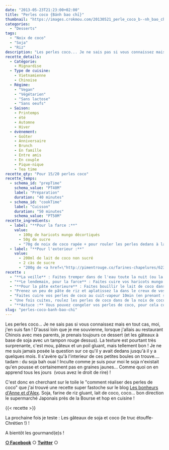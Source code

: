 ```yaml
---
date: "2013-05-23T21:23:00+02:00"
title: "Perles coco {Bánh bao chỉ}"
thumbnail: "https://images.crokmou.com/20130521_perle_coco_b--nh_bao_ch---_0012.jpg"
categories:
  - "Desserts"
tags:
  - "Noix de coco"
  - "Soja"
  - "Riz"
description: "Les perles coco... Je ne sais pas si vous connaissez mais en tout cas, moi, j'en suis fan ! D'aussi loin que je me souvienne, lorsque j'allais au ..."
recette_details:
  - Catégorie:
    - Mignardise
  - Type de cuisine:
    - Vietnamienne
    - Chinoise
  - Régime:
    - "Vegan"
    - "Végétarien"
    - "Sans lactose"
    - "Sans oeufs"
  - Saison:
    - Printemps
    - été
    - Automne
    - Hiver
  - évènement:
    - Goûter
    - Anniversaire
    - Brunch
    - En famille
    - Entre amis
    - En couple
    - Pique-nique
    - Tea time
recette_qty: "Pour 15/20 perles coco"
recette_temps:
  - schema_id: "prepTime"
    schema_value: "PT40M"
    label: "Préparation"
    duration: "40 minutes"
  - schema_id: "cookTime"
    label: "Cuisson"
    duration: "50 minutes"
    schema_value: "PT50M"
recette_ingredients:
  - label: "**Pour la farce :**"
    value:
      - 100g de haricots mungo décortiqués
      - 50g de sucre
      - "70g de noix de coco rapée + pour rouler les perles dedans à la fin"
  - label: "**Pour l'exterieur :**"
    value:
      - 200ml de lait de coco non sucré
      - 2 càs de sucre
      - "200g de <a href=\"http://pimentrouge.co/farines-chapelures/623-farine-de-riz-gluant-400g-cock.html\" target=\"_blank\" rel=\"nofollow noopener\">farine de riz gluant</a>"
recette :
  - "**La veille** : Faites tremper dans de l'eau toute la nuit (ou la journée) vos haricots mungo"
  - "**Le lendemain, pour la farce** : Faites cuire vos haricots mungo dans une casserole d'eau bouillante durant 30/45 minutes. Egouttez et placez ensuite le tout dans un recipient. Ecrasez les haricots à l'aide d'une fourchette puis ajoutez la noix de coco râpée et le sucre. Mélangez bien puis laissez refroidir."
  - "**Pour la pâte exterieure** : Faites bouillir le lait de coco dans une casserole. Laissez refroidir un peu. Lorsque le lait est tiède versez le petit à petit dans le mélange farine de riz gluant + sucre. Mélangez au fur et à mesure. La pâte est prête lorsque celle ci se décolle facilement du recipient."
  - "Prenez un peu de pâte de riz et aplatissez la dans le creux de vos mains, à l'interieur ajoutez une boule de farce puis refermez le tout. Malaxez ensuite encore un peu afin de former des boules bien rondes. Répétez l'opération jusqu'à ce que vous n'ayez plus de pâte de riz ou de farce."
  - "Faites cuire vos perles de coco au cuit-vapeur 10min (en prenant soin de les placer sur du papier sulfurisé avant) ou dans une casserole d'eau bouillante jusqu'à temps que les perles coco remontent à la surface."
  - "Une fois cuites, roulez les perles de coco dans de la noix de coco râpée. Dégustez tiède (huuuuuuuuuum)"
  - "**Astuce :** Vous pouvez congeler vos perles de coco, pour cela congelez les non cuites. Lorsque vous souhaiterez en manger il vous suffira de les plonger dans l'eau bouillante puis dans de la coco râpée."
slug: "perles-coco-banh-bao-chi"
---
```


Les perles coco... Je ne sais pas si vous connaissez mais en tout cas, moi, j'en suis fan ! D'aussi loin que je me souvienne, lorsque j'allais au restaurant Chinois avec mes parents, je prenais toujours ce dessert (et les gâteaux à base de soja avec un tampon rouge dessus). La texture est pourtant très surprenante, c'est mou, pâteux et un poil gluant, mais tellement bon ! Je ne me suis jamais posée la question sur ce qu'il y avait dedans jusqu'à il y a quelques mois. Il s'avère qu'à l'interieur de ces petites boules on trouve.... tadam : du soja bah ouai ! Inculte comme je suis pour moi le soja n'existait qu'en pousse et certainement pas en graines jaunes... Comme quoi on en apprend tous les jours  (vous avez le droit de rire) !

C'est donc en cherchant sur le toile le "comment réaliser des perles de coco" que j'ai trouvé une recette super fastoche sur le blog <a href ="http://www.lesbonheurs.fr/2013/02/perles-de-coco-ou-banh-bao-chi.html" rel="nofollow">Les bonheurs d'Anne et d'Alex</a>. Soja, farine de riz gluant, lait de coco, coco... bon direction le supermarché Japonais près de la Bourse et hop en cuisine !

{{< recette >}}

La prochaine fois je teste : Les gâteaux de soja et coco (le truc étouffe-Chrétien !) !

A bientôt les gourmand(e)s !

[**○<span style="font-size: xx-small; margin: 0px; outline: 0px; padding: 0px;"><span style="font-family: Arial, Helvetica, sans-serif; margin: 0px; outline: 0px; padding: 0px;"> </span></span>Facebook**](https://www.facebook.com/pages/CroKMou/148093255259077) ○ [**Twitter**](https://twitter.com/Crokmou) ○

